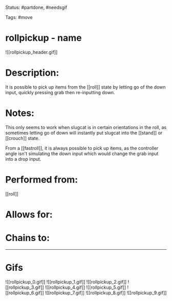 Status: #partdone, #needsgif

Tags: #move

# rollpickup - name
![[rollpickup_header.gif]]
# Description:
It is possible to pick up items from the [[roll]] state by letting go of the down input, quickly pressing grab then re-inputting down.

# Notes:
This only seems to work when slugcat is in certain orientations in the roll, as sometimes letting go of down will instantly put slugcat into the [[stand]] or [[crouch]] state.

From a [[fastroll]], it is always possible to pick up items, as the controller angle isn't simulating the down input which would change the grab input into a drop input.

# Performed from:
[[roll]]

# Allows for:


# Chains to:


___
# Gifs
![[rollpickup_0.gif]]
![[rollpickup_1.gif]]
![[rollpickup_2.gif]]
![[rollpickup_3.gif]]
![[rollpickup_4.gif]]
![[rollpickup_5.gif]]
![[rollpickup_6.gif]]
![[rollpickup_7.gif]]
![[rollpickup_8.gif]]
![[rollpickup_9.gif]]